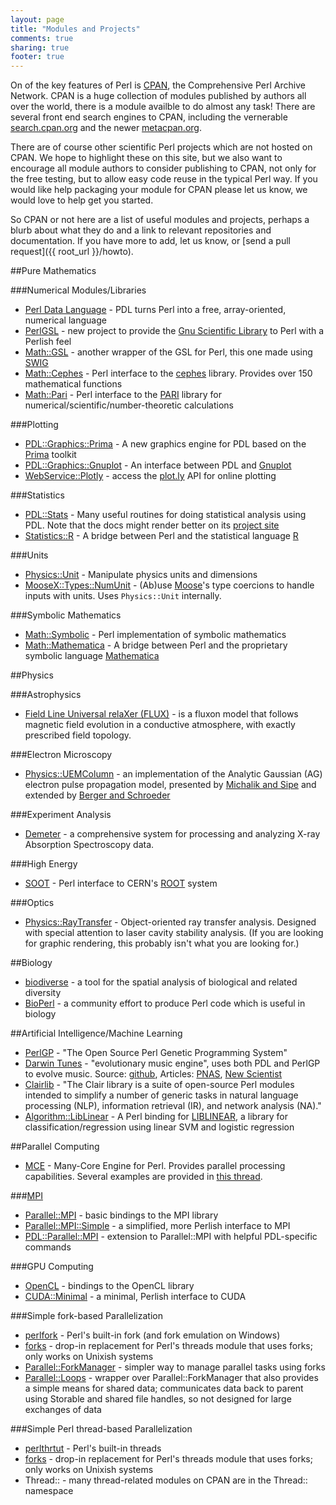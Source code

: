 ```yaml
---
layout: page
title: "Modules and Projects"
comments: true
sharing: true
footer: true
---
```


On of the key features of Perl is [CPAN](http://cpan.org), the Comprehensive Perl Archive Network. CPAN is a huge collection of modules published by authors all over the world, there is a module availble to do almost any task! There are several front end search engines to CPAN, including the vernerable [search.cpan.org](http://search.cpan.org) and the newer [metacpan.org](http://metacpan.org).

There are of course other scientific Perl projects which are not hosted on CPAN. We hope to highlight these on this site, but we also want to encourage all module authors to consider publishing to CPAN, not only for the free testing, but to allow easy code reuse in the typical Perl way. If you would like help packaging your module for CPAN please let us know, we would love to help get you started.

So CPAN or not here are a list of useful modules and projects, perhaps a blurb about what they do and a link to relevant repositories and documentation. If you have more to add, let us know, or [send a pull request]({{ root_url }}/howto).

##Pure Mathematics

###Numerical Modules/Libraries

* [Perl Data Language](http://pdl.perl.org) - PDL turns Perl into a free, array-oriented, numerical language
* [PerlGSL](https://metacpan.org/module/PerlGSL) - new project to provide the [Gnu Scientific Library](http://www.gnu.org/software/gsl/) to Perl with a Perlish feel
* [Math::GSL](https://metacpan.org/module/Math::GSL) - another wrapper of the GSL for Perl, this one made using [SWIG](http://www.swig.org/)
* [Math::Cephes](https://metacpan.org/module/Math::Cephes) - Perl interface to the [cephes](http://www.netlib.org/cephes/) library. Provides over 150 mathematical functions 
* [Math::Pari](https://metacpan.org/module/Math::Pari) - Perl interface to the [PARI](http://pari.math.u-bordeaux.fr/) library for numerical/scientific/number-theoretic calculations


###Plotting

* [PDL::Graphics::Prima](https://metacpan.org/module/PDL::Graphics::Prima) - A new graphics engine for PDL based on the [Prima](https://metacpan.org/module/Prima) toolkit
* [PDL::Graphics::Gnuplot](https://metacpan.org/module/PDL::Graphics::Gnuplot) - An interface between PDL and [Gnuplot](http://gnuplot.info)
* [WebService::Plotly](https://metacpan.org/pod/WebService::Plotly) - access the [plot.ly](https://plot.ly/) API for online plotting

###Statistics

* [PDL::Stats](https://metacpan.org/module/PDL::Stats) - Many useful routines for doing statistical analysis using PDL. Note that the docs might render better on its [project site](http://pdl-stats.sf.net) 
* [Statistics::R](https://metacpan.org/module/Statistics::R) - A bridge between Perl and the statistical language [R](http://www.r-project.org/)

###Units

* [Physics::Unit](https://metacpan.org/module/Physics::Unit) - Manipulate physics units and dimensions
* [MooseX::Types::NumUnit](https://metacpan.org/module/MooseX::Types::NumUnit) - (Ab)use [Moose](https://metacpan.org/module/Moose)'s type coercions to handle inputs with units. Uses `Physics::Unit` internally.

###Symbolic Mathematics

* [Math::Symbolic](https://metacpan.org/module/Math::Symbolic) - Perl implementation of symbolic mathematics
* [Math::Mathematica](https://metacpan.org/module/Math::Mathematica) - A bridge between Perl and the proprietary symbolic language [Mathematica](http://www.wolfram.com/mathematica/)

##Physics

###Astrophysics

* [Field Line Universal relaXer (FLUX)](http://flux.boulder.swri.edu/wiki/index.php/Main_Page) - is a fluxon model that follows magnetic field evolution in a conductive atmosphere, with exactly prescribed field topology.

###Electron Microscopy

* [Physics::UEMColumn](https://metacpan.org/module/Physics::UEMColumn) - an implementation of the Analytic Gaussian (AG) electron pulse propagation model, presented by [Michalik and Sipe](http://dx.doi.org/10.1063/1.2178855) and extended by [Berger and Schroeder](http://dx.doi.org/10.1063/1.3512847)

###Experiment Analysis

* [Demeter](http://bruceravel.github.com/demeter/) - a comprehensive system for processing and analyzing X-ray Absorption Spectroscopy data.

###High Energy

* [SOOT](https://metacpan.org/module/SOOT) - Perl interface to CERN's [ROOT](http://root.cern.ch/) system

###Optics

* [Physics::RayTransfer](https://metacpan.org/module/Physics::RayTransfer) - Object-oriented ray transfer analysis. Designed with special attention to laser cavity stability analysis. (If you are looking for graphic rendering, this probably isn't what you are looking for.)

##Biology

* [biodiverse](http://code.google.com/p/biodiverse/) - a tool for the spatial analysis of biological and related diversity
* [BioPerl](http://www.bioperl.org/) - a community effort to produce Perl code which is useful in biology

##Artificial Intelligence/Machine Learning

* [PerlGP](http://perlgp.org/) - "The Open Source Perl Genetic Programming System"
* [Darwin Tunes](http://darwintunes.org/) - "evolutionary music engine", uses both PDL and PerlGP to evolve music. Source: [github](https://github.com/bobular/DarwinTunes), Articles: [PNAS](http://www.pnas.org/content/early/2012/06/12/1203182109), [New Scientist](http://www.newscientist.com/blogs/culturelab/2010/08/the-experimental-evolution-of-music-and-snowball-the-dancing-cockatoo.html)
* [Clairlib](http://www.clairlib.org/index.php/Main_Page) - "The Clair library is a suite of open-source Perl modules intended to simplify a number of generic tasks in natural language processing (NLP), information retrieval (IR), and network analysis (NA)."
* [Algorithm::LibLinear](https://metacpan.org/pod/Algorithm::LibLinear) - A Perl binding for [LIBLINEAR](http://www.csie.ntu.edu.tw/~cjlin/liblinear/), a library for classification/regression using linear SVM and logistic regression

##Parallel Computing

* [MCE](https://metacpan.org/module/MCE) - Many-Core Engine for Perl. Provides parallel processing capabilities. Several examples are provided in [this thread](https://groups.google.com/forum/?fromgroups=#!topic/the-quantified-onion/2cSWXogt5Xs).

###[MPI](http://www.mcs.anl.gov/research/projects/mpi/)

* [Parallel::MPI](https://metacpan.org/module/Parallel::MPI) - basic bindings to the MPI library
* [Parallel::MPI::Simple](https://metacpan.org/module/Parallel::MPI::Simple) - a simplified, more Perlish interface to MPI
* [PDL::Parallel::MPI](https://metacpan.org/module/PDL::Parallel::MPI) - extension to Parallel::MPI with helpful PDL-specific commands

###GPU Computing

* [OpenCL](https://metacpan.org/module/OpenCL) - bindings to the OpenCL library
* [CUDA::Minimal](https://github.com/run4flat/perl-CUDA-Minimal) - a minimal, Perlish interface to CUDA

###Simple fork-based Parallelization

* [perlfork](http://perldoc.perl.org/perlfork.html) - Perl's built-in fork (and fork emulation on Windows)
* [forks](p3rl.org/forks) - drop-in replacement for Perl's threads module that uses forks; only works on Unixish systems
* [Parallel::ForkManager](https://metacpan.org/module/Parallel::ForkManager) - simpler way to manage parallel tasks using forks
* [Parallel::Loops](https://metacpan.org/module/Parallel::Loops) - wrapper over Parallel::ForkManager that also provides a simple means for shared data; communicates data back to parent using Storable and shared file handles, so not designed for large exchanges of data

###Simple Perl thread-based Parallelization

* [perlthrtut](http://perldoc.perl.org/perlthrtut.html) - Perl's built-in threads
* [forks](https://metacpan.org/module/forks) - drop-in replacement for Perl's threads module that uses forks; only works on Unixish systems
* Thread:: - many thread-related modules on CPAN are in the Thread:: namespace

